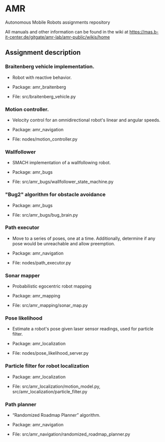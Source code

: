 # AMR
Autonomous Mobile Robots assignments repository

All manuals and other information can be found in the wiki at https://mas.b-it-center.de/gitgate/amr-lab/amr-public/wikis/home

## Assignment description

### Braitenberg vehicle implementation.

- Robot with reactive behavior.

- Package: amr_braitenberg

- File: src/braitenberg_vehicle.py

### Motion controller.

- Velocity control for an omnidirectional robot's linear and angular speeds.

- Package: amr_navigation

- File: nodes/motion_controller.py

### Wallfollower

- SMACH implementation of a wallfollowing robot.

- Package: amr_bugs

- File: src/amr_bugs/wallfollower_state_machine.py


### "Bug2" algorithm for obstacle avoidance

- Package: amr_bugs

- File: src/amr_bugs/bug_brain.py


### Path executor

- Move to a series of poses, one at a time. Additionally, determine if any pose would be unreachable and allow preemption.

- Package: amr_navigation

- File: nodes/path_executor.py

### Sonar mapper 

- Probabilistic egocentric robot mapping 

- Package: amr_mapping

- File: src/amr_mapping/sonar_map.py

### Pose likelihood

- Estimate a robot's pose given laser sensor readings, used for particle filter.

- Package: amr_localization

- File: nodes/pose_likelihood_server.py

### Particle filter for robot localization

- Package: amr_localization

- File: src/amr_localization/motion_model.py, src/amr_localization/particle_filter.py

### Path planner

- “Randomized Roadmap Planner” algorithm.

- Package: amr_navigation

- File: src/amr_navigation/randomized_roadmap_planner.py